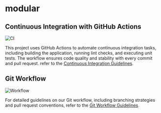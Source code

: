 # modular



## Continuous Integration with GitHub Actions

![CI](https://raw.githubusercontent.com/alirezanqp/modular-ddd-notes-app/refs/heads/3-add-github-actions-for-build-test-code-quality/docs/ci.jpg)

This project uses GitHub Actions to automate continuous integration tasks, including building the application, running lint checks, and executing unit tests. The workflow ensures code quality and stability with every commit and pull request. refer to the [Continuous Integration Guidelines](./docs/continuous-integration.md).


## Git Workflow

![Workflow](https://raw.githubusercontent.com/alirezanqp/modular-ddd-notes-app/refs/heads/3-add-github-actions-for-build-test-code-quality/docs/workflow.jpg)

For detailed guidelines on our Git workflow, including branching strategies and pull request conventions, refer to the [Git Workflow Guidelines](./docs/development-process-and-branching-strategy.md).

